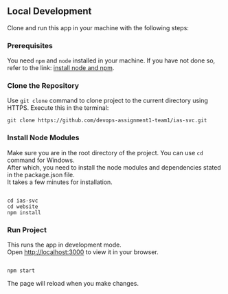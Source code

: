 ## Local Development

Clone and run this app in your machine with the following steps:

### Prerequisites

You need `npm` and `node`  installed in your machine. If you have not done so, refer to the link: [install node and npm](https://radixweb.com/blog/installing-npm-and-nodejs-on-windows-and-mac).

### Clone the Repository

Use `git clone` command to clone project to the current directory using HTTPS. Execute this in the terminal:

```console
git clone https://github.com/devops-assignment1-team1/ias-svc.git

```

### Install Node Modules

Make sure you are in the root directory of the project. You can use `cd` command for Windows.\
After which, you need to install the node modules and dependencies stated in the package.json file.\
It takes a few minutes for installation.

```console

cd ias-svc
cd website
npm install

``` 

### Run Project

This runs the app in development mode.\
Open [http://localhost:3000](http://localhost:3000) to view it in your browser.

```console

npm start

```

The page will reload when you make changes.
